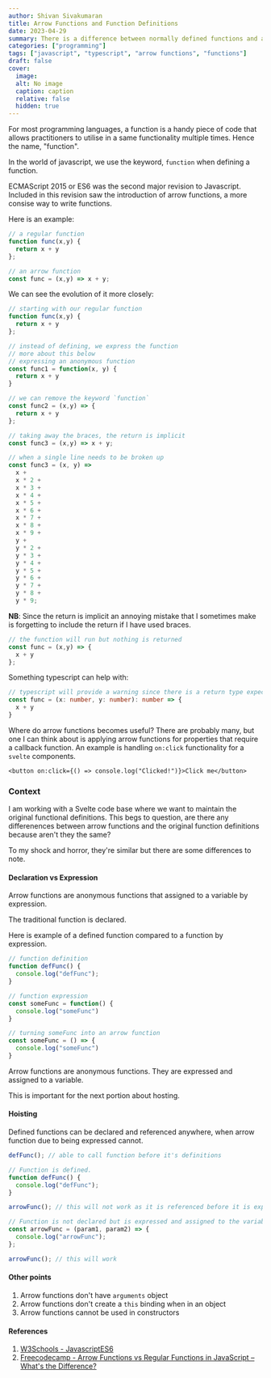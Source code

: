 ```yaml
---
author: Shivan Sivakumaran
title: Arrow Functions and Function Definitions
date: 2023-04-29
summary: There is a difference between normally defined functions and arrow functions
categories: ["programming"]
tags: ["javascript", "typescript", "arrow functions", "functions"]
draft: false
cover:
  image:
  alt: No image
  caption: caption
  relative: false
  hidden: true
---
```


For most programming languages, a function is a handy piece of code that allows practitioners to utilise in a same functionality multiple times. Hence the name, "function".

In the world of javascript, we use the keyword, `function` when defining a function.

ECMAScript 2015 or ES6 was the second major revision to Javascript. Included in this revision saw the introduction of arrow functions, a more consise way to write functions.

Here is an example:

```javascript
// a regular function
function func(x,y) {
  return x + y
};
```

```javascript
// an arrow function
const func = (x,y) => x + y;
```

We can see the evolution of it more closely:

```javascript
// starting with our regular function
function func(x,y) {
  return x + y
};

// instead of defining, we express the function
// more about this below
// expressing an anonymous function
const func1 = function(x, y) {
  return x + y
}

// we can remove the keyword `function`
const func2 = (x,y) => {
  return x + y
};

// taking away the braces, the return is implicit
const func3 = (x,y) => x + y;

// when a single line needs to be broken up
const func3 = (x, y) =>
  x +
  x * 2 +
  x * 3 +
  x * 4 +
  x * 5 +
  x * 6 +
  x * 7 +
  x * 8 +
  x * 9 +
  y +
  y * 2 +
  y * 3 +
  y * 4 +
  y * 5 +
  y * 6 +
  y * 7 +
  y * 8 +
  y * 9;
```

**NB**: Since the return is implicit an annoying mistake that I sometimes make is forgetting to include the return if I have used braces.
```javascript
// the function will run but nothing is returned
const func = (x,y) => {
  x + y
};
```
Something typescript can help with:
```typescript
// typescript will provide a warning since there is a return type expected
const func = (x: number, y: number): number => {
  x + y
}
```

Where do arrow functions becomes useful? There are probably many, but one I can think about is applying arrow functions for properties that require a callback function. An example is handling `on:click` functionality for a `svelte` components.

```svelte
<button on:click={() => console.log("Clicked!")}>Click me</button>
```

### Context

I am working with a Svelte code base where we want to maintain the original functional definitions. This begs to question, are there any differenences between arrow functions and the original function definitions because aren't they the same?

To my shock and horror, they're similar but there are some differences to note.


#### Declaration vs Expression

Arrow functions are anonymous functions that assigned to a variable by expression.

The traditional function is declared.

Here is example of a defined function compared to a function by expression.
```typescript
// function definition
function defFunc() {
  console.log("defFunc");
}

// function expression
const someFunc = function() {
  console.log("someFunc")
}

// turning someFunc into an arrow function
const someFunc = () => {
  console.log("someFunc")
}
```

Arrow functions are anonymous functions. They are expressed and assigned to a variable.

This is important for the next portion about hosting.

#### Hoisting

Defined functions can be declared and referenced anywhere, when arrow function due to being expressed cannot.

```typescript
defFunc(); // able to call function before it's definitions

// Function is defined.
function defFunc() {
  console.log("defFunc");
}

arrowFunc(); // this will not work as it is referenced before it is expressed

// Function is not declared but is expressed and assigned to the variable
const arrowFunc = (param1, param2) => {
  console.log("arrowFunc");
};

arrowFunc(); // this will work
```

#### Other points

1. Arrow functions don't have `arguments` object
2. Arrow functions don't create a `this` binding when in an object
3. Arrow functions cannot be used in constructors

#### References

1. [W3Schools - JavascriptES6](https://www.w3schools.com/Js/js_es6.asp)
2. [Freecodecamp - Arrow Functions vs Regular Functions in JavaScript – What's the Difference?](https://www.freecodecamp.org/news/the-difference-between-arrow-functions-and-normal-functions/)
